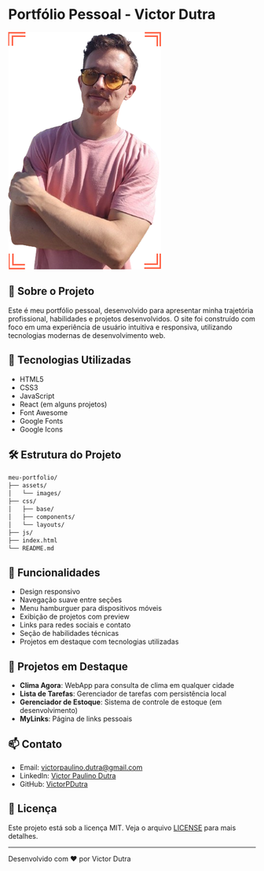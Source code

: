 # Portfólio Pessoal - Victor Dutra

![Portfólio Preview](assets/images/foto_perfil.png)

## 👋 Sobre o Projeto

Este é meu portfólio pessoal, desenvolvido para apresentar minha trajetória profissional, habilidades e projetos desenvolvidos. O site foi construído com foco em uma experiência de usuário intuitiva e responsiva, utilizando tecnologias modernas de desenvolvimento web.

## 🚀 Tecnologias Utilizadas

- HTML5
- CSS3
- JavaScript
- React (em alguns projetos)
- Font Awesome
- Google Fonts
- Google Icons

## 🛠️ Estrutura do Projeto

```
meu-portfolio/
├── assets/
│   └── images/
├── css/
│   ├── base/
│   ├── components/
│   └── layouts/
├── js/
├── index.html
└── README.md
```

## 📱 Funcionalidades

- Design responsivo
- Navegação suave entre seções
- Menu hamburguer para dispositivos móveis
- Exibição de projetos com preview
- Links para redes sociais e contato
- Seção de habilidades técnicas
- Projetos em destaque com tecnologias utilizadas

## 🎯 Projetos em Destaque

- **Clima Agora**: WebApp para consulta de clima em qualquer cidade
- **Lista de Tarefas**: Gerenciador de tarefas com persistência local
- **Gerenciador de Estoque**: Sistema de controle de estoque (em desenvolvimento)
- **MyLinks**: Página de links pessoais

## 📫 Contato

- Email: victorpaulino.dutra@gmail.com
- LinkedIn: [Victor Paulino Dutra](https://www.linkedin.com/in/victor-paulino-dutra-9a60921b8/)
- GitHub: [VictorPDutra](https://github.com/VictorPDutra)

## 📄 Licença

Este projeto está sob a licença MIT. Veja o arquivo [LICENSE](LICENSE) para mais detalhes.

---

Desenvolvido com ❤️ por Victor Dutra
